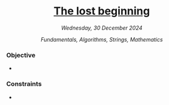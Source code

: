 <h1 align="center">
  <a id="challenge_name" href="https://www.codewars.com/kata/659af96994b858db10e1675f\python">The lost beginning</a>
</h1>

<p align="center">
  <i id="completion_date" align="center">Wednesday, 30 December 2024</i>
</p>

<p align="center">
  <i id="tags" align="center">Fundamentals, Algorithms, Strings, Mathematics</i>
</p>

### Objective

-

### Constraints

-